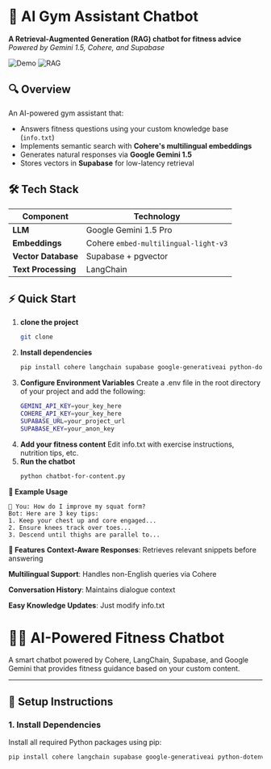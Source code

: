 # 💪 AI Gym Assistant Chatbot

**A Retrieval-Augmented Generation (RAG) chatbot for fitness advice**  
*Powered by Gemini 1.5, Cohere, and Supabase*

![Demo](https://img.shields.io/badge/Demo-Terminal_Interface-green) 
![RAG](https://img.shields.io/badge/Architecture-RAG-blue)

## 🔍 Overview
An AI-powered gym assistant that:
- Answers fitness questions using your custom knowledge base (`info.txt`)
- Implements semantic search with **Cohere's multilingual embeddings**
- Generates natural responses via **Google Gemini 1.5**
- Stores vectors in **Supabase** for low-latency retrieval

## 🛠️ Tech Stack
| Component          | Technology                          |
|--------------------|-------------------------------------|
| **LLM**            | Google Gemini 1.5 Pro               |
| **Embeddings**     | Cohere `embed-multilingual-light-v3`|
| **Vector Database**| Supabase + pgvector                 |
| **Text Processing**| LangChain                           |

## ⚡ Quick Start

1. **clone the project**
   ```bash
   git clone 
3. **Install dependencies**  
   ```bash
   pip install cohere langchain supabase google-generativeai python-dotenv
4. **Configure Environment Variables**
Create a .env file in the root directory of your project and add the following:
   ```bash
   GEMINI_API_KEY=your_key_here  
   COHERE_API_KEY=your_key_here  
   SUPABASE_URL=your_project_url  
   SUPABASE_KEY=your_anon_key  
5. **Add your fitness content**
    Edit info.txt with exercise instructions, nutrition tips, etc.
6. **Run the chatbot**
    ```bash
    python chatbot-for-content.py

**📖 Example Usage**

    💪 You: How do I improve my squat form?
    Bot: Here are 3 key tips:
    1. Keep your chest up and core engaged...
    2. Ensure knees track over toes...
    3. Descend until thighs are parallel to... 


**🎯 Features**
**Context-Aware Responses**: Retrieves relevant snippets before answering

**Multilingual Support**: Handles non-English queries via Cohere

**Conversation History**: Maintains dialogue context

**Easy Knowledge Updates**: Just modify info.txt    




# 🏋️‍♂️ AI-Powered Fitness Chatbot

A smart chatbot powered by Cohere, LangChain, Supabase, and Google Gemini that provides fitness guidance based on your custom content.

---

## 🚀 Setup Instructions

### 1. Install Dependencies

Install all required Python packages using pip:

```bash
pip install cohere langchain supabase google-generativeai python-dotenv

